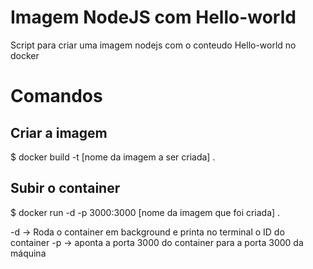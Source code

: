 # Imagem NodeJS com Hello-world
Script para criar uma imagem nodejs com o conteudo Hello-world no docker

# Comandos
## Criar a imagem
$ docker build -t [nome da imagem a ser criada] .

## Subir o container
$ docker run -d -p 3000:3000 [nome da imagem que foi criada] .

-d -> Roda o container em background e printa no terminal o ID do container
-p -> aponta a porta 3000 do container para a porta 3000 da máquina
